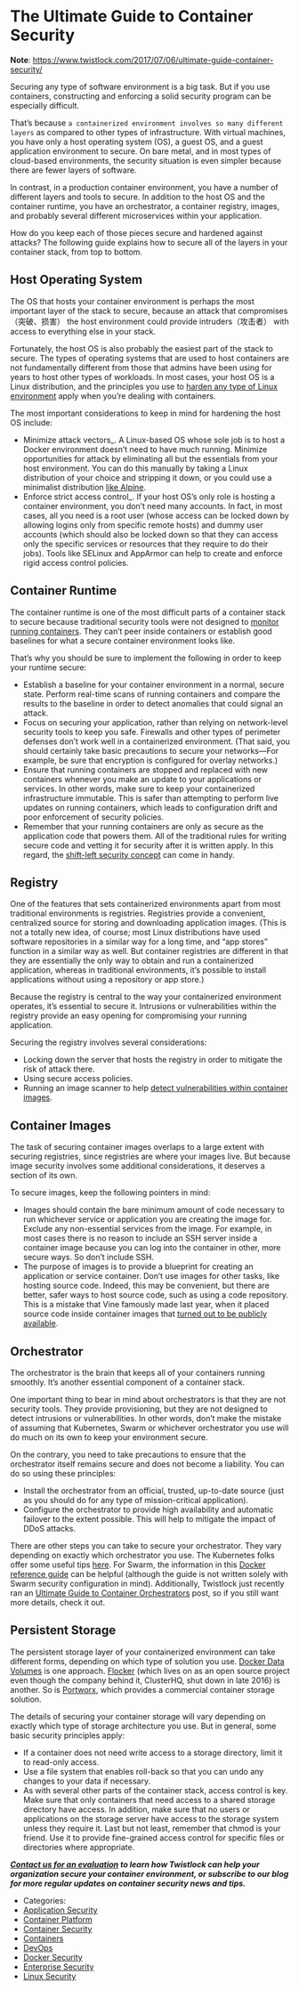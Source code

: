 # The Ultimate Guide to Container Security


**Note**: https://www.twistlock.com/2017/07/06/ultimate-guide-container-security/


Securing any type of software environment is a big task. But if you use containers, constructing and enforcing a solid security program can be especially difficult.

That’s because `a containerized environment involves so many different layers` as compared to other types of infrastructure. With virtual machines, you have only a host operating system (OS), a guest OS, and a guest application environment to secure. On bare metal, and in most types of cloud-based environments, the security situation is even simpler because there are fewer layers of software.

In contrast, in a production container environment, you have a number of different layers and tools to secure. In addition to the host OS and the container runtime, you have an orchestrator, a container registry, images, and probably several different microservices within your application.

How do you keep each of those pieces secure and hardened against attacks? The following guide explains how to secure all of the layers in your container stack, from top to bottom.

## Host Operating System

The OS that hosts your container environment is perhaps the most important layer of the stack to secure, because an attack that compromises（突破、损害） the host environment could provide intruders（攻击者） with access to everything else in your stack.

Fortunately, the host OS is also probably the easiest part of the stack to secure. The types of operating systems that are used to host containers are not fundamentally different from those that admins have been using for years to host other types of workloads. In most cases, your host OS is a Linux distribution, and the principles you use to [harden any type of Linux environment](https://www.twistlock.com/resources/securely-configure-linux-host-run-containers/) apply when you’re dealing with containers.

The most important considerations to keep in mind for hardening the host OS include:

*   Minimize attack vectors_. A Linux-based OS whose sole job is to host a Docker environment doesn’t need to have much running. Minimize opportunities for attack by eliminating all but the essentials from your host environment. You can do this manually by taking a Linux distribution of your choice and stripping it down, or you could use a minimalist distribution [like Alpine](https://alpinelinux.org/).
*   Enforce strict access control_. If your host OS’s only role is hosting a container environment, you don’t need many accounts. In fact, in most cases, all you need is a root user (whose access can be locked down by allowing logins only from specific remote hosts) and dummy user accounts (which should also be locked down so that they can access only the specific services or resources that they require to do their jobs). Tools like SELinux and AppArmor can help to create and enforce rigid access control policies.

## Container Runtime

The container runtime is one of the most difficult parts of a container stack to secure because traditional security tools were not designed to [monitor running containers](https://www.twistlock.com/use-cases/container-runtime-defense/). They can’t peer inside containers or establish good baselines for what a secure container environment looks like.

That’s why you should be sure to implement the following in order to keep your runtime secure:

*   Establish a baseline for your container environment in a normal, secure state. Perform real-time scans of running containers and compare the results to the baseline in order to detect anomalies that could signal an attack.
*   Focus on securing your application, rather than relying on network-level security tools to keep you safe. Firewalls and other types of perimeter defenses don’t work well in a containerized environment. (That said, you should certainly take basic precautions to secure your networks—For example, be sure that encryption is configured for overlay networks.)
*   Ensure that running containers are stopped and replaced with new containers whenever you make an update to your applications or services. In other words, make sure to keep your containerized infrastructure immutable. This is safer than attempting to perform live updates on running containers, which leads to configuration drift and poor enforcement of security policies.
*   Remember that your running containers are only as secure as the application code that powers them. All of the traditional rules for writing secure code and vetting it for security after it is written apply. In this regard, the [shift-left security concept](https://www.twistlock.com/2017/05/31/shift-left-security/) can come in handy.

## Registry

One of the features that sets containerized environments apart from most traditional environments is registries. Registries provide a convenient, centralized source for storing and downloading application images. (This is not a totally new idea, of course; most Linux distributions have used software repositories in a similar way for a long time, and “app stores” function in a similar way as well. But container registries are different in that they are essentially the only way to obtain and run a containerized application, whereas in traditional environments, it’s possible to install applications without using a repository or app store.)

Because the registry is central to the way your containerized environment operates, it’s essential to secure it. Intrusions or vulnerabilities within the registry provide an easy opening for compromising your running application.

Securing the registry involves several considerations:

*   Locking down the server that hosts the registry in order to mitigate the risk of attack there.
*   Using secure access policies.
*   Running an image scanner to help [detect vulnerabilities within container images](https://www.twistlock.com/2017/02/21/integral-container-security/).

## Container Images

The task of securing container images overlaps to a large extent with securing registries, since registries are where your images live. But because image security involves some additional considerations, it deserves a section of its own.

To secure images, keep the following pointers in mind:

*   Images should contain the bare minimum amount of code necessary to run whichever service or application you are creating the image for. Exclude any non-essential services from the image. For example, in most cases there is no reason to include an SSH server inside a container image because you can log into the container in other, more secure ways. So don’t include SSH.
*   The purpose of images is to provide a blueprint for creating an application or service container. Don’t use images for other tasks, like hosting source code. Indeed, this may be convenient, but there are better, safer ways to host source code, such as using a code repository. This is a mistake that Vine famously made last year, when it placed source code inside container images that [turned out to be publicly available](https://avicoder.me/2016/07/22/Twitter-Vine-Source-code-dump/).

## Orchestrator

The orchestrator is the brain that keeps all of your containers running smoothly. It’s another essential component of a container stack.

One important thing to bear in mind about orchestrators is that they are not security tools. They provide provisioning, but they are not designed to detect intrusions or vulnerabilities. In other words, don’t make the mistake of assuming that Kubernetes, Swarm or whichever orchestrator you use will do much on its own to keep your environment secure.

On the contrary, you need to take precautions to ensure that the orchestrator itself remains secure and does not become a liability. You can do so using these principles:

*   Install the orchestrator from an official, trusted, up-to-date source (just as you should do for any type of mission-critical application).
*   Configure the orchestrator to provide high availability and automatic failover to the extent possible. This will help to mitigate the impact of DDoS attacks.

There are other steps you can take to secure your orchestrator. They vary depending on exactly which orchestrator you use. The Kubernetes folks offer some useful tips [here](http://blog.kubernetes.io/2016/08/security-best-practices-kubernetes-deployment.html). For Swarm, the information in this [Docker reference guide](https://success.docker.com/Architecture/Docker_Reference_Architecture%3A_Securing_Docker_EE_and_Security_Best_Practices) can be helpful (although the guide is not written solely with Swarm security configuration in mind). Additionally, Twistlock just recently ran an [Ultimate Guide to Container Orchestrators](https://www.twistlock.com/2017/05/22/container-orchestrators/) post, so if you still want more details, check it out.

## Persistent Storage

The persistent storage layer of your containerized environment can take different forms, depending on which type of solution you use. [Docker Data Volumes](https://docs.docker.com/engine/tutorials/dockervolumes/) is one approach. [Flocker](https://github.com/ClusterHQ/flocker) (which lives on as an open source project even though the company behind it, ClusterHQ, shut down in late 2016) is another. So is [Portworx](https://portworx.com/), which provides a commercial container storage solution.

The details of securing your container storage will vary depending on exactly which type of storage architecture you use. But in general, some basic security principles apply:

*   If a container does not need write access to a storage directory, limit it to read-only access.
*   Use a file system that enables roll-back so that you can undo any changes to your data if necessary.
*   As with several other parts of the container stack, access control is key. Make sure that only containers that need access to a shared storage directory have access. In addition, make sure that no users or applications on the storage server have access to the storage system unless they require it. Last but not least, remember that chmod is your friend. Use it to provide fine-grained access control for specific files or directories where appropriate.

_**[Contact us for an evaluation](https://www.twistlock.com/get-twistlock/) to learn how Twistlock can help your organization secure your container environment, or subscribe to our blog for more regular updates on container security news and tips.**_

*   Categories:
*   [Application Security](https://www.twistlock.com/category/application-security/)
*   [Container Platform](https://www.twistlock.com/category/container-platform/)
*   [Container Security](https://www.twistlock.com/category/container-security/)
*   [Containers](https://www.twistlock.com/category/containers/)
*   [DevOps](https://www.twistlock.com/category/devops/)
*   [Docker Security](https://www.twistlock.com/category/docker-security/)
*   [Enterprise Security](https://www.twistlock.com/category/enterprise-security/)
*   [Linux Security](https://www.twistlock.com/category/linux-security/)
